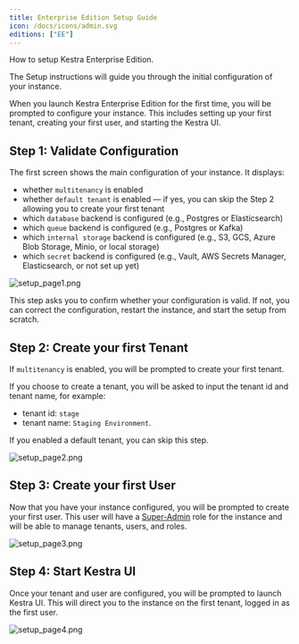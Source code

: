 ```yaml
---
title: Enterprise Edition Setup Guide
icon: /docs/icons/admin.svg
editions: ["EE"]
---
```


How to setup Kestra Enterprise Edition.

The Setup instructions will guide you through the initial configuration of your instance.

When you launch Kestra Enterprise Edition for the first time, you will be prompted to configure your instance. This includes setting up your first tenant, creating your first user, and starting the Kestra UI.

## Step 1: Validate Configuration

The first screen shows the main configuration of your instance. It displays:
- whether `multitenancy` is enabled
- whether `default tenant` is enabled — if yes, you can skip the Step 2 allowing you to create your first tenant
- which `database` backend is configured (e.g., Postgres or Elasticsearch)
- which `queue` backend is configured (e.g., Postgres or Kafka)
- which `internal storage` backend is configured (e.g., S3, GCS, Azure Blob Storage, Minio, or local storage)
- which `secret` backend is configured (e.g., Vault, AWS Secrets Manager, Elasticsearch, or not set up yet)

![setup_page1.png](/docs/enterprise/setup_page1.png)

This step asks you to confirm whether your configuration is valid. If not, you can correct the configuration, restart the instance, and start the setup from scratch.

## Step 2: Create your first Tenant

If `multitenancy` is enabled, you will be prompted to create your first tenant.

If you choose to create a tenant, you will be asked to input the tenant id and tenant name, for example:
- tenant id: `stage`
- tenant name: `Staging Environment`.

If you enabled a default tenant, you can skip this step.

![setup_page2.png](/docs/enterprise/setup_page2.png)


## Step 3: Create your first User

Now that you have your instance configured, you will be prompted to create your first user. This user will have a [Super-Admin](../03.auth/rbac.md#super-admin) role for the instance and will be able to manage tenants, users, and roles.

![setup_page3.png](/docs/enterprise/setup_page3.png)


## Step 4: Start Kestra UI

Once your tenant and user are configured, you will be prompted to launch Kestra UI. This will direct you to the instance on the first tenant, logged in as the first user.

![setup_page4.png](/docs/enterprise/setup_page4.png)

